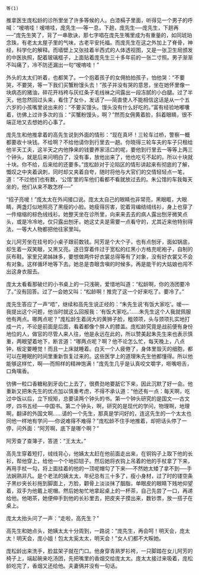     等(1) 

   推拿医生庞松龄的诊所里坐了许多等候的人。白漆槅子里面，听得见一个男子的呼喊：“嗳唷哇！嗳唷哇，庞先生──等一息，下趟，庞先生──庞先生，下趟再──”庞先生笑了，背了一串歌诀，那七字唱在庞先生嘴里成为有重量的，如同琥珀念珠，有老太太屋子里的气味，古老平安托福。而庞先生在这之外加上了脊骨，神经，科学化的解释。而墙壁上又张挂着半西式的人体透视图，又是一张卫生局颁发的中医执照，配着玻璃框子，上面贴着庞先生三十多年前的一张二寸照。男子渐渐不叫痛了，冷不防还漏出一句“嗳唷哇！”

   外头的太太们听着，也都笑了。一个抱着孩子的女佣拍拍孩子，怕他哭：“不要哭，不要哭，等一下我们买蟹粉馒头去！”孩子并没有哭的意思，坐在她怀里像一块病态的猪油，碎花开裆袴与灰红条子毛线袜之间露出一段冻腻的小白腿。过了半天，他忽然回过头来，看住了女仆，发话了──简直使人不能相信这话是从一个五六岁的小孩嘴里说出来的：“不要买馒头。馒头没有什么好吃的。”富有经验地嘟囔着，彷佛上过许多次的当：“买蟹粉馒头，啊？”然而女佣黄着脸，斜着眼睛，很不端正地又去想她的心事了。

   庞先生和他推拿着的高先生说到外面的情形：“现在真坏！三轮车过桥，警察一概都要收十块钱。不给啊？不给他请你到行里去一趟。你晓得三轮车夫的车子只租给他半天工夫，这半天之内他挣来的钱要养家活口的呢，要他到行里去一等等上两三个钟头，就是后来问明白了，没有事，放他出来了，他也吃亏不起的。所以十块就十块。你不给，后来给的还要多。”庞松龄对于沦陷区的情形讲起来有彻底的了解，慨叹之中夹着讽刺，同时却又夹着自夸，随时将他与大官们的交情轻轻点一笔，道：“不过他们也有数，‘公馆’里的车他们看都不看就放过去的。朱公馆的车我每天坐的，他们从来不敢怎样──”

   “招子亮嗳！”庞太太在外间接口说。庞太太自己的眼睛也非常亮，黑眼眶，大眼睛，两盏灯似地照亮了黑瘦的小脸。她瘦得厉害，驼着背编结绒线衫，身上也穿了一件缩缩的棕色绒线衫。她整天坐在诊所里，向来来去去的病人露出刨牙微笑点头，或是冷冷地，仅只露出刨牙。她这丈夫是需要一点看守的，尤其近来他特别得法，一等大人物都把他往家里叫。

   女儿阿芳坐在挂号的小桌子跟前数钱。阿芳是个大个子，也有点刨牙，面如锅底，却生着一双笑眼，又黑又亮。逐日穿着件过于宽松的红黑小方格充呢袍子，自制的灰布鞋。家里兄弟姊妹多，要想做两件好衣裳总得等有了对象，没有好衣裳又不会有对象。这样循环地等下去。她总是杏眼含嗔的时候多。再是能干的大姑娘也闯不出这身衣服去。

   庞太太看看那破烂的小书桌上的一只浅碗，爱惜地叫道：“松龄啊，你的汤团要冷了。”没有回答。过了一会她又叫：“松龄啊！推完了这一个好来吃了。要冷了。”

   庞先生答应了一声“唔”，继续和高先生说正经的：“朱先生说‘有饭大家吃’。嗳──我提出这个问题，他当时就这么回报我：‘有饭大家吃。’……朱先生这个人我就佩服他有两点。哪两点呢？”庞松龄生着阔大的黄狮子脸，粗颈项，头与颈项扎实地打成一片，不论是前面是后面，看着都像个胖人的膝盖。庞松龄究竟是战前便有身份地位的人，做官的尽管人来人往，他是永远在此的，所以赞美起朱先生来也表示慎重，两眼望着地下，断言道：“哪两点呢？啊？他不论怎么忙，每天晚上，八点钟，板定要睡觉！而且一上床就睡着。白天一个人疲倦了，身体里毁灭的细胞，都可以在睡眠的时间里重新恢复过来的。这些医学上的道理朱先生他都懂得。所以他能够这样忙，啊──而照样的精神饱满！”庞先生几乎是认真咬文嚼字，咂嘴咂舌，口角噙香。

   彷佛一粒口香糖粘到牙齿仁上去了，很费劲地要舐它下来，因此沉默了好一会。他重新又把朱先生的优点加以慎重考虑，不得不承认道：“他还有一点：每天啊，吃过中饭以后，立下规矩，总要读两个钟头的书。第一个钟头研究的是国文──古文啰，四书五经──中国书。第二个钟头，啊，研究的是现代的学问，物理啊，地理啊，翻译的外国文啊……请的一个先生，那真是学问好的，连这先生的一个太太也同他一样地有学问──你说难得不难得？”庞松龄不住手地推着，却把话头停了一停，问外面：“阿芳啊，底下是哪个啊？”

   阿芳查了查簿子，答道：“王太太。”

   高先生穿着短打，绒线背心，他姨太太赶在他前面走出来，在铜钩子上取下他的长衫，帮他穿上，给他一个个地扣钮子。然后她将衣钩上吊着的他的手杖拿了下来，再用手杖一勾，将上面挂着的他的一顶呢帽勾了下来──不然她太矮了拿不到──手法娴熟非凡。是个老法的姨太太，年纪总有三十多了，瘦小身材，过了时的镂空条子黑纱夹长衫拖到脚面上，方脸，颧骨上淡淡抹了胭脂，单眼皮的眼睛下贱地仰望着，双手为他戴上呢帽。然后她匆忙地拿起桌上的一杯茶，自己先尝了一口，再递给他。他喝茶，她便伸手到他的长衫里去，把皮夹子摸出来，数钞票，放一搭子在桌上。

   庞太太抬头问了一声：“走啦，高先生？”

   高先生和她点头，她姨太太十分周到，一路说：“庞先生，再会呵！明天会，庞太太！明天会，庞小姐！包太太奚太太，明天会！”女人们都不大睬她。

   庞松龄出来洗手，脸盆架子就在门口。他身穿青熟罗衫袴，一只脚踏在女儿阿芳的椅子上，端起碗来吃汤团，先把嘴里的香烟交给庞太太。庞太太接过来吸着，庞松龄吃完了，香烟又还给他。夫妻俩并没有一句话。


